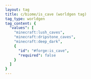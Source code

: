 ```yaml
---
layout: tag
title: c/biome/is_cave (worldgen tag)
tag_type: worldgen
tag_content: {
  "values": [
    "minecraft:lush_caves",
    "minecraft:dripstone_caves",
    "minecraft:deep_dark",
    {
      "id": "#forge:is_cave",
      "required": false
    }
  ]
}
---
```

